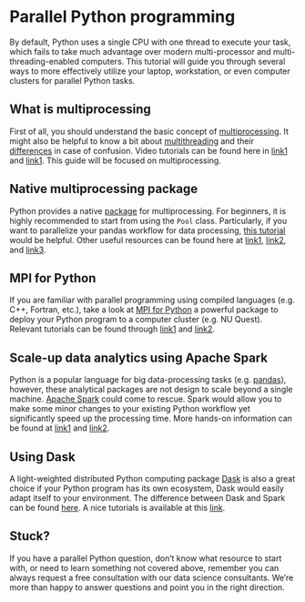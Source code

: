 
# Parallel Python programming
By default, Python uses a single CPU with one thread to execute your task, 
which fails to take much advantage over modern multi-processor and multi-threading-enabled computers.
This tutorial will guide you through several ways to more effectively utilize your laptop, 
workstation, or even computer clusters for parallel Python tasks.

## What is multiprocessing
First of all, you should understand the basic concept of 
[multiprocessing](https://www.geeksforgeeks.org/multiprocessing-python-set-1/).
It might also be helpful to know a bit about 
[multithreading](https://www.geeksforgeeks.org/multithreading-python-set-1/)
and their 
[differences](https://www.geeksforgeeks.org/difference-between-multiprocessing-and-multithreading/) 
in case of confusion.
Video tutorials can be found here in 
[link1](https://www.youtube.com/watch?v=fKl2JW_qrso)
and
[link1](https://www.youtube.com/watch?v=IEEhzQoKtQU).
This guide will be focused on multiprocessing.

## Native multiprocessing package
Python provides a native [package](https://docs.python.org/3/library/multiprocessing.html)
for multiprocessing.
For beginners, it is highly recommended to start from using the `Pool` class.
Particularly, if you want to parallelize your
pandas workflow for data processing,
[this tutorial](http://www.racketracer.com/2016/07/06/pandas-in-parallel/) 
would be helpful.
Other useful resources can be found here at
[link1](https://data-flair.training/blogs/python-multiprocessing/),
[link2](https://sebastianraschka.com/Articles/2014_multiprocessing.html),
and [link3](https://stackoverflow.com/questions/7207309/python-how-can-i-run-python-functions-in-parallel).


## MPI for Python
If you are familiar with parallel programming using compiled languages (e.g. C++, Fortran, etc.),
take a look at [MPI for Python](https://mpi4py.readthedocs.io/en/stable/overview.html)
a powerful package to deploy your Python program to a computer cluster (e.g. NU Quest).
Relevant tutorials can be found through
[link1](https://rabernat.github.io/research_computing/parallel-programming-with-mpi-for-python.html)
and
[link2](https://research.computing.yale.edu/sites/default/files/files/mpi4py.pdf).


## Scale-up data analytics using Apache Spark
Python is a popular language for big data-processing tasks 
(e.g. [pandas](https://pandas.pydata.org/)),
however, these analytical packages are not design to scale beyond a single machine.
[Apache Spark](https://spark.apache.org/)
could come to rescue.
Spark would allow you to make some minor changes to your existing 
Python workflow yet significantly speed up the processing time.
More hands-on information can be found at
[link1](https://www.datacamp.com/community/tutorials/apache-spark-python)
and
[link2](https://www.dezyre.com/apache-spark-tutorial/pyspark-tutorial).


## Using Dask
A light-weighted distributed Python computing package
[Dask](https://docs.dask.org/en/latest/)
is also a great choice if your Python program has its own 
ecosystem, Dask would easily adapt itself to your environment.
The difference between Dask and Spark can be found
[here](https://docs.dask.org/en/latest/spark.html).
A nice tutorials is available at this
[link](https://medium.com/@gongsta/dask-an-introduction-and-tutorial-b42f901bcff5).


## Stuck?
If you have a parallel Python question, 
don’t know what resource to start with, or need to learn something not covered above, 
remember you can always request a free consultation with our data science consultants. 
We’re more than happy to answer questions and point you in the right direction.


